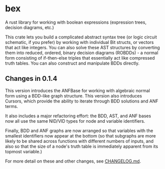 # bex

A rust library for working with boolean expressions
(expression trees, decision diagrams, etc.)

This crate lets you build a complicated abstract syntax tree (or logic
circuit schematic, if you prefer) by working with individual Bit
structs, or vectors that act like integers. You can also solve these
AST structures by converting them into reduced, ordered, binary
decision diagrams (ROBDDs) - a normal form consisting of if-then-else
triples that essentially act like compressed truth tables. You can
also construct and manipulate BDDs directly.

## Changes in 0.1.4

This version introduces the ANFBase for working with algebraic normal
form using a BDD-like graph structure. This version also introduces
Cursors, which provide the ability to iterate through BDD solutions
and ANF terms.

It also includes a major refactoring effort: the BDD, AST, and ANF
bases now all use the same NID/VID types for node and variable
identifiers.

Finally, BDD and ANF graphs are now arranged so that variables with
the smallest identifiers now appear at the bottom (so that subgraphs
are more likely to be shared across functions with different numbers
of inputs, and also so that the size of a node's truth table is
immediately apparent from its topmost variable.)

For more detail on these and other changes, see [CHANGELOG.md](https://github.com/tangentstorm/bex/blob/main/CHANGELOG.md).
